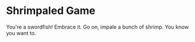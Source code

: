 # Shrimpaled Game

You're a swordfish! Embrace it. Go on, impale a bunch of shrimp. You know you want to.
